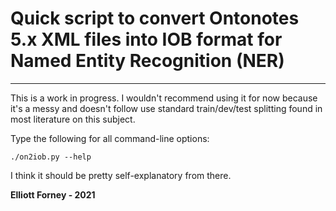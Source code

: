 # Quick script to convert Ontonotes 5.x XML files into IOB format for Named Entity Recognition (NER)

---

This is a work in progress.  I wouldn't recommend using it for now because it's a messy and doesn't follow use standard train/dev/test splitting found in most literature on this subject.

Type the following for all command-line options:
```
./on2iob.py --help
```

I think it should be pretty self-explanatory from there.

__Elliott Forney - 2021__
